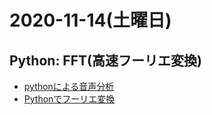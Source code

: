 # 2020-11-14(土曜日)

## Python: FFT(高速フーリエ変換)

- [pythonによる音声分析](https://qiita.com/shota0620/items/d6184563b57a50a43df0)
- [Pythonでフーリエ変換](https://qiita.com/kaityo256/items/64a54bb2e2c477cc6fa1)

